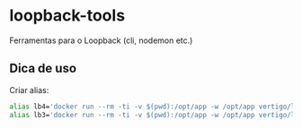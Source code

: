 # loopback-tools
Ferramentas para o Loopback (cli, nodemon etc.)

## Dica de uso

Criar alias:

```sh
alias lb4='docker run --rm -ti -v $(pwd):/opt/app -w /opt/app vertigo/loopback-tools:latest lb4'
alias lb3='docker run --rm -ti -v $(pwd):/opt/app -w /opt/app vertigo/loopback-tools:lb3 lb'
```
